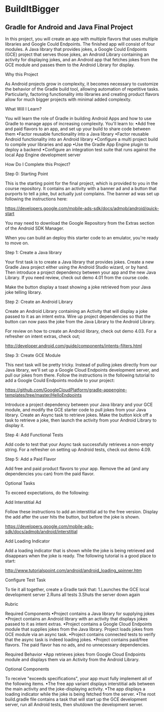 # BuildItBigger
<h2>Gradle for Android and Java Final Project</h2>

In this project, you will create an app with multiple flavors that uses multiple libraries and Google Could Endpoints. The finished app will consist of four modules. A Java library that provides jokes, a Google Could Endpoints (GCE) project that serves those jokes, an Android Library containing an activity for displaying jokes, and an Android app that fetches jokes from the GCE module and passes them to the Android Library for display.

Why this Project

As Android projects grow in complexity, it becomes necessary to customize the behavior of the Gradle build tool, allowing automation of repetitive tasks. Particularly, factoring functionality into libraries and creating product flavors allow for much bigger projects with minimal added complexity.

What Will I Learn?

You will learn the role of Gradle in building Android Apps and how to use Gradle to manage apps of increasing complexity. You'll learn to:
•Add free and paid flavors to an app, and set up your build to share code between them
•Factor reusable functionality into a Java library
•Factor reusable Android functionality into an Android library
•Configure a multi project build to compile your libraries and app
•Use the Gradle App Engine plugin to deploy a backend
•Configure an integration test suite that runs against the local App Engine development server

How Do I Complete this Project?

Step 0: Starting Point

This is the starting point for the final project, which is provided to you in the course repository. It contains an activity with a banner ad and a button that purports to tell a joke, but actually just complains. The banner ad was set up following the instructions here:

https://developers.google.com/mobile-ads-sdk/docs/admob/android/quick-start

You may need to download the Google Repository from the Extras section of the Android SDK Manager.

When you can build an deploy this starter code to an emulator, you're ready to move on.

Step 1: Create a Java library

Your first task is to create a Java library that provides jokes. Create a new Gradle Java project either using the Android Studio wizard, or by hand. Then introduce a project dependency between your app and the new Java Library. If you need review, check out demo 4.01 from the course code.

Make the button display a toast showing a joke retrieved from your Java joke telling library.

Step 2: Create an Android Library

Create an Android Library containing an Activity that will display a joke passed to it as an intent extra. Wire up project dependencies so that the button can now pass the joke from the Java Library to the Android Library.

For review on how to create an Android library, check out demo 4.03. For a refresher on intent extras, check out;

http://developer.android.com/guide/components/intents-filters.html

Step 3: Create GCE Module

This next task will be pretty tricky. Instead of pulling jokes directly from our Java library, we'll set up a Google Cloud Endpoints development server, and pull our jokes from there. Follow the instructions in the following tutorial to add a Google Could Endpoints module to your project:

https://github.com/GoogleCloudPlatform/gradle-appengine-templates/tree/master/HelloEndpoints

Introduce a project dependency between your Java library and your GCE module, and modify the GCE starter code to pull jokes from your Java library. Create an Async task to retrieve jokes. Make the button kick off a task to retrieve a joke, then launch the activity from your Android Library to display it.

Step 4: Add Functional Tests

Add code to test that your Async task successfully retrieves a non-empty string. For a refresher on setting up Android tests, check out demo 4.09.

Step 5: Add a Paid Flavor

Add free and paid product flavors to your app. Remove the ad (and any dependencies you can) from the paid flavor.

Optional Tasks

To exceed expectations, do the following:

Add Interstitial Ad

Follow these instructions to add an interstitial ad to the free version. Display the add after the user hits the button, but before the joke is shown.

https://developers.google.com/mobile-ads-sdk/docs/admob/android/interstitial

Add Loading Indicator

Add a loading indicator that is shown while the joke is being retrieved and disappears when the joke is ready. The following tutorial is a good place to start:

http://www.tutorialspoint.com/android/android_loading_spinner.htm

Configure Test Task

To tie it all together, create a Gradle task that:
1.Launches the GCE local development server
2.Runs all tests
3.Shuts the server down again

Rubric

Required Components
•Project contains a Java library for supplying jokes
•Project contains an Android library with an activity that displays jokes passed to it as intent extras.
•Project contains a Google Cloud Endpoints module that supplies jokes from the Java library. Project loads jokes from GCE module via an async task.
•Project contains connected tests to verify that the async task is indeed loading jokes.
•Project contains paid/free flavors. The paid flavor has no ads, and no unnecessary dependencies.

Required Behavior
•App retrieves jokes from Google Cloud Endpoints module and displays them via an Activity from the Android Library.

Optional Components

To receive "exceeds specifications", your app must fully implement all of the following items.
•The free app variant displays interstitial ads between the main activity and the joke-displaying activity.
•The app displays a loading indicator while the joke is being fetched from the server.
•The root build.gradle file contains a task that will start up the GCE development server, run all Android tests, then shutdown the development server.
